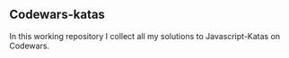 ## Codewars-katas

In this working repository I collect all my solutions to Javascript-Katas on Codewars.
